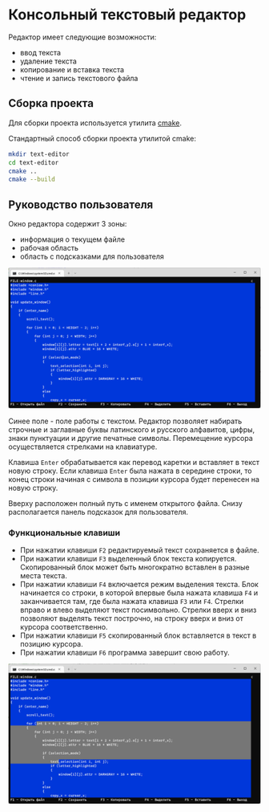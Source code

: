 # Консольный текстовый редактор

Редактор имеет следующие возможности:

- ввод текста
- удаление текста
- копирование и вставка текста
- чтение и запись текстового файла

## Сборка проекта

Для сборки проекта используется утилита [cmake](https://cmake.org/download/).

Стандартный способ сборки проекта утилитой cmake:

```bash
mkdir text-editor
cd text-editor
cmake ..
cmake --build
```

## Руководство пользователя

Окно редактора содержит 3 зоны:

- информация о текущем файле
- рабочая область
- область с подсказками для пользователя

![image_1](https://raw.githubusercontent.com/Green-Rock/terminal-text-editor/main/image/image_3.png)



Синее поле - поле работы с текстом. Редактор позволяет набирать строчные и заглавные буквы латинского и русского алфавитов, цифры, знаки пунктуации и другие печатные символы. Перемещение курсора осуществляется стрелками на клавиатуре.

Клавиша `Enter` обрабатывается как перевод каретки и вставляет в текст новую строку. Если клавиша `Enter` была нажата в середине строки, то конец строки начиная с символа в позиции курсора будет перенесен на новую строку.

Вверху расположен полный путь с именем открытого файла. Снизу располагается панель подсказок для пользователя.

### Функциональные клавиши

- При нажатии клавиши `F2` редактируемый текст сохраняется в файле.
- При нажатии клавиши `F3` выделенный блок текста копируется. Скопированный блок может быть многократно вставлен в разные места текста.
- При нажатии клавиши `F4` включается режим выделения текста. Блок начинается со строки, в которой впервые была нажата клавиша `F4` и заканчивается там, где была нажата клавиша `F3` или `F4`. Стрелки вправо и влево выделяют текст посимвольно. Стрелки вверх и вниз позволяют выделять текст построчно, на строку вверх и вниз от курсора соответственно.
- При нажатии клавиши `F5` скопированный блок вставляется в текст в позицию курсора.
- При нажатии клавиши `F6` программа завершит свою работу.

![image_2](https://raw.githubusercontent.com/Green-Rock/terminal-text-editor/main/image/image_4.png)
